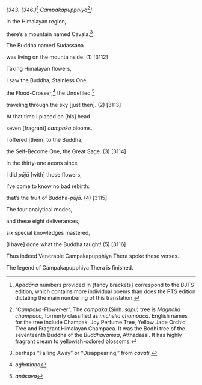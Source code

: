 *\[343. {346.}*[^1] *Campakapupphiya*[^2]*\]*

In the Himalayan region,

there’s a mountain named Cāvala.[^3]

The Buddha named Sudassana

was living on the mountainside. (1) \[3112\]

Taking Himalayan flowers,

I saw the Buddha, Stainless One,

the Flood-Crosser,[^4] the Undefiled,[^5]

traveling through the sky \[just then\]. (2) \[3113\]

At that time I placed on \[his\] head

seven \[fragrant\] *campaka* blooms.

I offered \[them\] to the Buddha,

the Self-Become One, the Great Sage. (3) \[3114\]

In the thirty-one aeons since

I did *pūjā* \[with\] those flowers,

I’ve come to know no bad rebirth:

that’s the fruit of Buddha-*pūjā*. (4) \[3115\]

The four analytical modes,

and these eight deliverances,

six special knowledges mastered,

\[I have\] done what the Buddha taught! (5) \[3116\]

Thus indeed Venerable Campakapupphiya Thera spoke these verses.

The legend of Campakapupphiya Thera is finished.

[^1]: *Apadāna* numbers provided in {fancy brackets} correspond to the
    BJTS edition, which contains more individual poems than does the PTS
    edition dictating the main numbering of this translation.

[^2]: “C*ampaka*-Flower-er”. The *campaka* (Sinh. *sapu*) tree is
    *Magnolia champaca,* formerly classified as *michelia champaca*.
    English names for the tree include Champak, Joy Perfume Tree, Yellow
    Jade Orchid Tree and Fragrant Himalayan Champaca. It was the Bodhi
    tree of the seventeenth Buddha of the *Buddhavaṃsa*, Atthadassi. It
    has highly fragrant cream to yellowish-colored blossoms.

[^3]: perhaps “Falling Away” or “Disappearing,” from *cavati.*

[^4]: *oghatiṇṇa*

[^5]: *anāsava*
